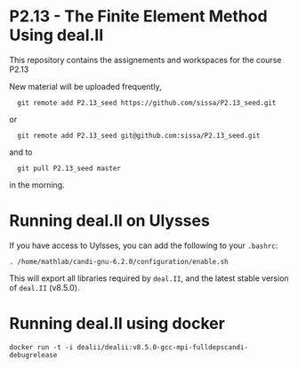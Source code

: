 P2.13 - The Finite Element Method Using deal.II
===============================================

This repository contains the assignements and workspaces for the
course P2.13

New material will be uploaded frequently,

```
  git remote add P2.13_seed https://github.com/sissa/P2.13_seed.git
```

or


```
  git remote add P2.13_seed git@github.com:sissa/P2.13_seed.git
```

and to

```
  git pull P2.13_seed master 
```

in the morning.

Running deal.II on Ulysses
==========================

If you have access to Uylsses, you can add the following to your `.bashrc`:

	. /home/mathlab/candi-gnu-6.2.0/configuration/enable.sh

This will export all libraries required by `deal.II`, and the latest stable  version of `deal.II` (v8.5.0).

Running deal.II using docker
============================

```
docker run -t -i dealii/dealii:v8.5.0-gcc-mpi-fulldepscandi-debugrelease

```


